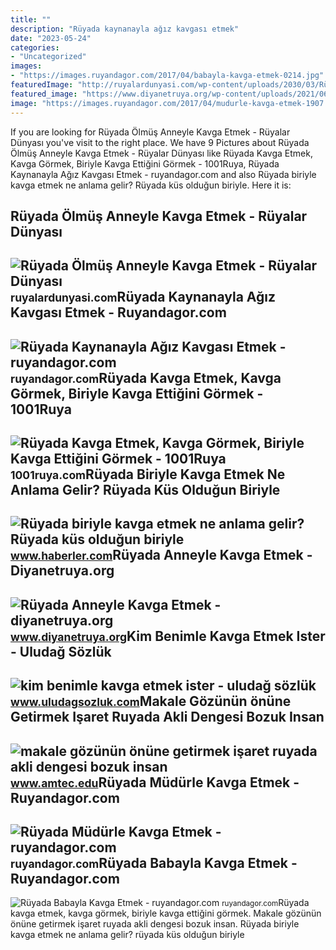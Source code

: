 ```yaml
---
title: ""
description: "Rüyada kaynanayla ağız kavgası etmek"
date: "2023-05-24"
categories:
- "Uncategorized"
images:
- "https://images.ruyandagor.com/2017/04/babayla-kavga-etmek-0214.jpg"
featuredImage: "http://ruyalardunyasi.com/wp-content/uploads/2030/03/Rüyada-Ölmüş-Anneyle-Kavga-Etmek.jpg"
featured_image: "https://www.diyanetruya.org/wp-content/uploads/2021/06/ruyada-anne-gormek-780x470.jpg"
image: "https://images.ruyandagor.com/2017/04/mudurle-kavga-etmek-1907.jpg"
---
```


If you are looking for Rüyada Ölmüş Anneyle Kavga Etmek - Rüyalar Dünyası you've visit to the right place. We have 9 Pictures about Rüyada Ölmüş Anneyle Kavga Etmek - Rüyalar Dünyası like Rüyada Kavga Etmek, Kavga Görmek, Biriyle Kavga Ettiğini Görmek - 1001Ruya, Rüyada Kaynanayla Ağız Kavgası Etmek - ruyandagor.com and also Rüyada biriyle kavga etmek ne anlama gelir? Rüyada küs olduğun biriyle. Here it is:

Rüyada Ölmüş Anneyle Kavga Etmek - Rüyalar Dünyası
--------------------------------------------------

 ![Rüyada Ölmüş Anneyle Kavga Etmek - Rüyalar Dünyası](http://ruyalardunyasi.com/wp-content/uploads/2030/03/Rüyada-Ölmüş-Anneyle-Kavga-Etmek.jpg) <small>ruyalardunyasi.com</small>Rüyada Kaynanayla Ağız Kavgası Etmek - Ruyandagor.com
-----------------------------------------------------

 ![Rüyada Kaynanayla Ağız Kavgası Etmek - ruyandagor.com](https://images.ruyandagor.com/2017/04/kaynanayla-kavga-etmek-0031.jpg) <small>ruyandagor.com</small>Rüyada Kavga Etmek, Kavga Görmek, Biriyle Kavga Ettiğini Görmek - 1001Ruya
--------------------------------------------------------------------------

 ![Rüyada Kavga Etmek, Kavga Görmek, Biriyle Kavga Ettiğini Görmek - 1001Ruya](https://1001ruya.com/wp-content/uploads/Ruyada-Kavga-Etmek-Kavga-Gormek-Biriyle-Kavga-Ettigini-Gormek-sevgiliyle-babayla-anneyle-kardesle-ne-demek-diyanet-768x432.jpg) <small>1001ruya.com</small>Rüyada Biriyle Kavga Etmek Ne Anlama Gelir? Rüyada Küs Olduğun Biriyle
----------------------------------------------------------------------

 ![Rüyada biriyle kavga etmek ne anlama gelir? Rüyada küs olduğun biriyle](https://i.hbrcdn.com/haber/2019/11/04/ruyada-kavga-etmek-ne-anlama-gelir-ruyada-kavga-12582447_5360_amp.jpg) <small>www.haberler.com</small>Rüyada Anneyle Kavga Etmek - Diyanetruya.org
--------------------------------------------

 ![Rüyada Anneyle Kavga Etmek - diyanetruya.org](https://www.diyanetruya.org/wp-content/uploads/2021/06/ruyada-anne-gormek-780x470.jpg) <small>www.diyanetruya.org</small>Kim Benimle Kavga Etmek Ister - Uludağ Sözlük
---------------------------------------------

 ![kim benimle kavga etmek ister - uludağ sözlük](https://galeri13.uludagsozluk.com/604/kim-benimle-kavga-etmek-ister_2163844.jpg) <small>www.uludagsozluk.com</small>Makale Gözünün önüne Getirmek Işaret Ruyada Akli Dengesi Bozuk Insan
--------------------------------------------------------------------

 ![makale gözünün önüne getirmek işaret ruyada akli dengesi bozuk insan](https://imgrosetta.mynet.com.tr/file/10186541/10186541-1200x824.jpg) <small>www.amtec.edu</small>Rüyada Müdürle Kavga Etmek - Ruyandagor.com
-------------------------------------------

 ![Rüyada Müdürle Kavga Etmek - ruyandagor.com](https://images.ruyandagor.com/2017/04/mudurle-kavga-etmek-1907.jpg) <small>ruyandagor.com</small>Rüyada Babayla Kavga Etmek - Ruyandagor.com
-------------------------------------------

 ![Rüyada Babayla Kavga Etmek - ruyandagor.com](https://images.ruyandagor.com/2017/04/babayla-kavga-etmek-0214.jpg) <small>ruyandagor.com</small>Rüyada kavga etmek, kavga görmek, biriyle kavga ettiğini görmek. Makale gözünün önüne getirmek işaret ruyada akli dengesi bozuk insan. Rüyada biriyle kavga etmek ne anlama gelir? rüyada küs olduğun biriyle
